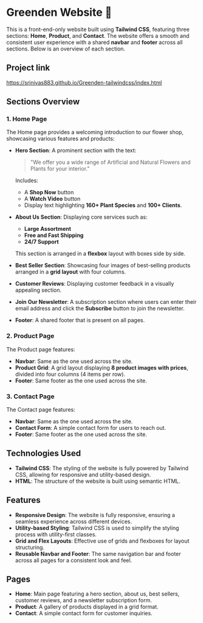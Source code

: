 # Greenden Website 🌸

This is a front-end-only website built using **Tailwind CSS**, featuring three sections: **Home**, **Product**, and **Contact**. The website offers a smooth and consistent user experience with a shared **navbar** and **footer** across all sections. Below is an overview of each section.

## Project link 
https://srinivas883.github.io/Greenden-tailwindcss/index.html

## Sections Overview

### 1. **Home Page**
The Home page provides a welcoming introduction to our flower shop, showcasing various features and products:
- **Hero Section**: A prominent section with the text:
  > "We offer you a wide range of Artificial and Natural Flowers and Plants for your interior."
  
  Includes:
  - A **Shop Now** button
  - A **Watch Video** button
  - Display text highlighting **160+ Plant Species** and **100+ Clients**.
  
- **About Us Section**: Displaying core services such as:
  - **Large Assortment**
  - **Free and Fast Shipping**
  - **24/7 Support**

  This section is arranged in a **flexbox** layout with boxes side by side.

- **Best Seller Section**: Showcasing four images of best-selling products arranged in a **grid layout** with four columns.

- **Customer Reviews**: Displaying customer feedback in a visually appealing section.

- **Join Our Newsletter**: A subscription section where users can enter their email address and click the **Subscribe** button to join the newsletter.

- **Footer**: A shared footer that is present on all pages.

### 2. **Product Page**
The Product page features:
- **Navbar**: Same as the one used across the site.
- **Product Grid**: A grid layout displaying **8 product images with prices**, divided into four columns (4 items per row).
- **Footer**: Same footer as the one used across the site.

### 3. **Contact Page**
The Contact page features:
- **Navbar**: Same as the one used across the site.
- **Contact Form**: A simple contact form for users to reach out.
- **Footer**: Same footer as the one used across the site.

## Technologies Used

- **Tailwind CSS**: The styling of the website is fully powered by Tailwind CSS, allowing for responsive and utility-based design.
- **HTML**: The structure of the website is built using semantic HTML.

## Features

- **Responsive Design**: The website is fully responsive, ensuring a seamless experience across different devices.
- **Utility-based Styling**: Tailwind CSS is used to simplify the styling process with utility-first classes.
- **Grid and Flex Layouts**: Effective use of grids and flexboxes for layout structuring.
- **Reusable Navbar and Footer**: The same navigation bar and footer across all pages for a consistent look and feel.

## Pages

- **Home**: Main page featuring a hero section, about us, best sellers, customer reviews, and a newsletter subscription form.
- **Product**: A gallery of products displayed in a grid format.
- **Contact**: A simple contact form for customer inquiries.
